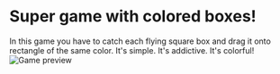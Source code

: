 # Super game with colored boxes!
In this game you have to catch each flying square box and drag it onto rectangle of the same color.
It's simple. It's addictive. It's colorful!
![Game preview](https://im5.ezgif.com/tmp/ezgif-5-13fc7283d2.gif)
